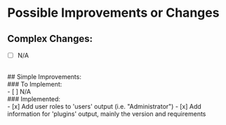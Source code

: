 # Possible Improvements or Changes
## Complex Changes: <br />
- [ ] N/A
<br />
## Simple Improvements: <br />
### To Implement: <br />
- [ ] N/A
<br />
### Implemented: <br />
- [x] Add user roles to 'users' output (i.e. "Administrator")
- [x] Add information for 'plugins' output, mainly the version and requirements
<br />
